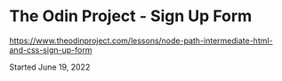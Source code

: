 # The Odin Project - Sign Up Form

https://www.theodinproject.com/lessons/node-path-intermediate-html-and-css-sign-up-form

Started June 19, 2022
